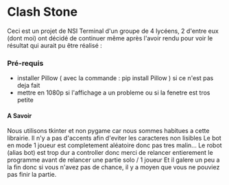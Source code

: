 # Clash Stone
Ceci est un projet de NSI Terminal d'un groupe de 4 lycéens, 2 d'entre eux (dont moi) ont 
décidé de continuer même après l'avoir rendu pour voir le résultat qui aurait pu être réalisé :

### Pré-requis

- installer Pillow ( avec la commande : pip install Pillow ) si ce n'est pas deja fait
- mettre en 1080p si l'affichage a un probleme ou si la fenetre est tros petite 

#### A Savoir
Nous utilisons tkinter et non pygame car nous sommes habitues a cette librairie.
Il n'y a pas d'accents afin d'eviter les caracteres non lisibles
Le bot en mode 1 joueur est completement aléatoire donc pas tres malin...
Le robot (alias bot) est trop dur a controller donc merci de relancer entierement 
le programme avant de relancer une partie solo / 1 joueur
Et il galere un peu a la fin donc si vous n'avez pas de chance, il y a moyen que vous
ne pouviez pas finir la partie.




